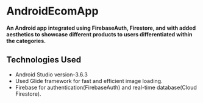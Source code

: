 # AndroidEcomApp

**An Android app integrated using FirebaseAuth, Firestore, and with added aesthetics to showcase different products to users differentiated within the categories.**

## Technologies Used

* Android Studio version-3.6.3
* Used Glide framework for fast and efficient image loading.
* Firebase for authentication(FirebaseAuth) and real-time database(Cloud Firestore).


